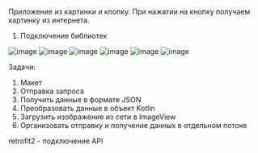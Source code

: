 Приложение из картинки и кпопку. При нажатии на кнопку получаем картинку из интернета.
1. Подключение библиотек

![image](https://user-images.githubusercontent.com/97594290/213117954-bed97a51-d40f-4350-bcc6-473a42c73f51.png)
![image](https://user-images.githubusercontent.com/97594290/213118162-a20a42cf-ec75-4f56-be63-b465e56cf0a2.png)
![image](https://user-images.githubusercontent.com/97594290/213118305-ad167a6f-34d4-4e8d-ab72-b7ee3881b01d.png)
![image](https://user-images.githubusercontent.com/97594290/213118508-b89fd6bd-a120-436f-9149-b367375dfd4c.png)
![image](https://user-images.githubusercontent.com/97594290/213118859-8a9b598d-0250-47b6-81bf-d8a0d24ffade.png)
![image](https://user-images.githubusercontent.com/97594290/213121046-ae791132-4f1e-4bd9-b717-8355b6d92aa5.png)


Задачи:
1. Макет
2. Отправка запроса
3. Получить данные в формате JSON
4. Преобразовать данные в объект Kotlin
5. Загрузить изображение из сети в ImageView
6. Организовать отправку и получение данных в отдельном потоке

retrofit2 - подключение API
